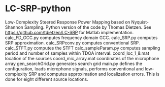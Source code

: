 # LC-SRP-python
Low-Complexity Steered Response Power Mapping based on Nyquist-Shannon Sampling. Python version of the code by Thomas Dietzen. See https://github.com/tdietzen/LC-SRP for Matlab implementation.
calc_FD_GCC.py computes frequency domain GCC.
calc_SRP.py computes SRP approximation. 
calc_SRPconv.py computes conventional SRP.
calc_STFT.py computes the STFT
calc_sampleParam.py computes sampling period and number of samples within TDOA interval.
coord_loc_1_8.mat location of the sources
coord_mic_array.mat coordinates of the microphone array
gen_searchGrid.py generates search grid
main.py defines the configuration, loads microphone signals, performs conventional and low-complexity SRP and computes approximation and localization errors. This is done for eight different source locations.
